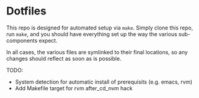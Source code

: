 # Dotfiles

This repo is designed for automated setup via `make`.  Simply clone this repo,
run `make`, and you should have everything set up the way the various sub-components
expect.

In all cases, the various files are symlinked to their final locations, so any
changes should reflect as soon as is possible.

TODO:
* System detection for automatic install of prerequisits (e.g. emacs, rvm)
* Add Makefile target for rvm after_cd_nvm hack
